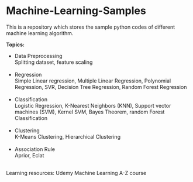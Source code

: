 # Machine-Learning-Samples
This is a repository which stores the sample python codes of different machine learning algorithm.

<b>Topics:</b>
  <ul>
  <li>Data Preprocessing</li>
		Splitting dataset, feature scaling<br><br>
  <li>Regression</li>
		Simple Linear regression, Multiple Linear Regression, Polynomial Regression, SVR, Decision Tree Regression, Random Forest     Regression<br><br>
  <li>Classification</li>
		Logistic Regression, K-Nearest Neighbors (KNN), Support vector machines (SVM), Kernel SVM, Bayes Theorem, random Forest Classification<br><br>
	<li>Clustering</li>
		K-Means Clustering, Hierarchical Clustering<br><br>
  <li>Association Rule</li>
		Aprior, Eclat<br><br>
  </ul>
  
Learning resources: Udemy Machine Learning A-Z course
